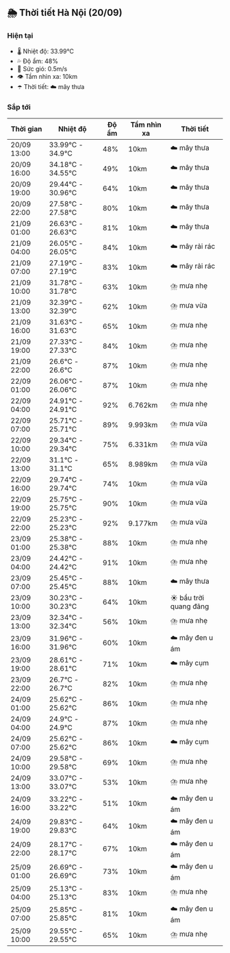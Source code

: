 ## 🌦️ Thời tiết Hà Nội (20/09)

### Hiện tại

- 🌡️ Nhiệt độ: 33.99℃
- 💦 Độ ẩm: 48%
- 💨 Sức gió: 0.5m/s
- 👁️ Tầm nhìn xa: 10km
- ☂️ Thời tiết: ☁️ mây thưa

### Sắp tới

| Thời gian | Nhiệt độ | Độ ẩm | Tầm nhìn xa | Thời tiết |
| --- | --- | --- | --- | --- |
| 20/09 13:00 | 33.99℃ - 34.9℃ | 48% | 10km | ☁️ mây thưa |
| 20/09 16:00 | 34.18℃ - 34.55℃ | 49% | 10km | ☁️ mây thưa |
| 20/09 19:00 | 29.44℃ - 30.96℃ | 64% | 10km | ☁️ mây thưa |
| 20/09 22:00 | 27.58℃ - 27.58℃ | 80% | 10km | ☁️ mây thưa |
| 21/09 01:00 | 26.63℃ - 26.63℃ | 81% | 10km | ☁️ mây thưa |
| 21/09 04:00 | 26.05℃ - 26.05℃ | 84% | 10km | ☁️ mây rải rác |
| 21/09 07:00 | 27.19℃ - 27.19℃ | 83% | 10km | ☁️ mây rải rác |
| 21/09 10:00 | 31.78℃ - 31.78℃ | 63% | 10km | ⛈️ mưa nhẹ |
| 21/09 13:00 | 32.39℃ - 32.39℃ | 62% | 10km | ⛈️ mưa vừa |
| 21/09 16:00 | 31.63℃ - 31.63℃ | 65% | 10km | ⛈️ mưa nhẹ |
| 21/09 19:00 | 27.33℃ - 27.33℃ | 84% | 10km | ⛈️ mưa nhẹ |
| 21/09 22:00 | 26.6℃ - 26.6℃ | 87% | 10km | ⛈️ mưa nhẹ |
| 22/09 01:00 | 26.06℃ - 26.06℃ | 87% | 10km | ⛈️ mưa nhẹ |
| 22/09 04:00 | 24.91℃ - 24.91℃ | 92% | 6.762km | ⛈️ mưa nhẹ |
| 22/09 07:00 | 25.71℃ - 25.71℃ | 89% | 9.993km | ⛈️ mưa vừa |
| 22/09 10:00 | 29.34℃ - 29.34℃ | 75% | 6.331km | ⛈️ mưa vừa |
| 22/09 13:00 | 31.1℃ - 31.1℃ | 65% | 8.989km | ⛈️ mưa vừa |
| 22/09 16:00 | 29.74℃ - 29.74℃ | 74% | 10km | ⛈️ mưa vừa |
| 22/09 19:00 | 25.75℃ - 25.75℃ | 90% | 10km | ⛈️ mưa vừa |
| 22/09 22:00 | 25.23℃ - 25.23℃ | 92% | 9.177km | ⛈️ mưa vừa |
| 23/09 01:00 | 25.38℃ - 25.38℃ | 88% | 10km | ⛈️ mưa nhẹ |
| 23/09 04:00 | 24.42℃ - 24.42℃ | 91% | 10km | ⛈️ mưa nhẹ |
| 23/09 07:00 | 25.45℃ - 25.45℃ | 88% | 10km | ☁️ mây thưa |
| 23/09 10:00 | 30.23℃ - 30.23℃ | 64% | 10km | ☀️ bầu trời quang đãng |
| 23/09 13:00 | 32.34℃ - 32.34℃ | 56% | 10km | ⛈️ mưa nhẹ |
| 23/09 16:00 | 31.96℃ - 31.96℃ | 60% | 10km | ☁️ mây đen u ám |
| 23/09 19:00 | 28.61℃ - 28.61℃ | 71% | 10km | ☁️ mây cụm |
| 23/09 22:00 | 26.7℃ - 26.7℃ | 82% | 10km | ⛈️ mưa nhẹ |
| 24/09 01:00 | 25.62℃ - 25.62℃ | 86% | 10km | ⛈️ mưa nhẹ |
| 24/09 04:00 | 24.9℃ - 24.9℃ | 87% | 10km | ⛈️ mưa nhẹ |
| 24/09 07:00 | 25.62℃ - 25.62℃ | 86% | 10km | ☁️ mây cụm |
| 24/09 10:00 | 29.58℃ - 29.58℃ | 69% | 10km | ⛈️ mưa nhẹ |
| 24/09 13:00 | 33.07℃ - 33.07℃ | 53% | 10km | ⛈️ mưa nhẹ |
| 24/09 16:00 | 33.22℃ - 33.22℃ | 51% | 10km | ☁️ mây đen u ám |
| 24/09 19:00 | 29.83℃ - 29.83℃ | 64% | 10km | ☁️ mây đen u ám |
| 24/09 22:00 | 28.17℃ - 28.17℃ | 67% | 10km | ☁️ mây đen u ám |
| 25/09 01:00 | 26.69℃ - 26.69℃ | 73% | 10km | ☁️ mây đen u ám |
| 25/09 04:00 | 25.13℃ - 25.13℃ | 83% | 10km | ⛈️ mưa nhẹ |
| 25/09 07:00 | 25.85℃ - 25.85℃ | 81% | 10km | ☁️ mây đen u ám |
| 25/09 10:00 | 29.55℃ - 29.55℃ | 65% | 10km | ⛈️ mưa nhẹ |
